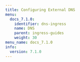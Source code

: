 ```yaml
---
title: Configuring External DNS
menu:
  docs_7.1.0:
    identifier: dns-ingress
    name: DNS
    parent: ingress-guides
    weight: 30
menu_name: docs_7.1.0
info:
  version: 7.1.0
---
```


